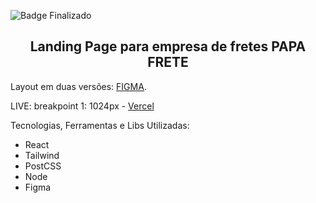 ![Badge Finalizado](http://img.shields.io/static/v1?label=STATUS&message=INPROGRESS&color=red&style=for-the-badge)

<h2 align="center"> Landing Page para empresa de fretes PAPA FRETE</h2>

Layout em duas versões: <a href="https://www.figma.com/file/kfFGuGlSIV63J0bPa05M0N/Papa-Frete---LP?type=design&node-id=0%3A1&mode=design&t=10Qd7CWrQuXt30VC-1">FIGMA</a>.

LIVE: breakpoint 1: 1024px - <a href="https://lp-papafrete-yxgc-git-master-lolaeurich.vercel.app/">Vercel</a> 

Tecnologias, Ferramentas e Libs Utilizadas:
<ul>
  <li>React</li>
    <li>Tailwind</li>
      <li>PostCSS</li>
        <li>Node</li>
          <li>Figma</li>
</ul>